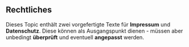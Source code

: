 ## Rechtliches

Dieses Topic enthält zwei vorgefertigte Texte für **Impressum** und **Datenschutz**. Diese können als Ausgangspunkt dienen - müssen aber unbedingt **überprüft** und eventuell **angepasst** werden.
